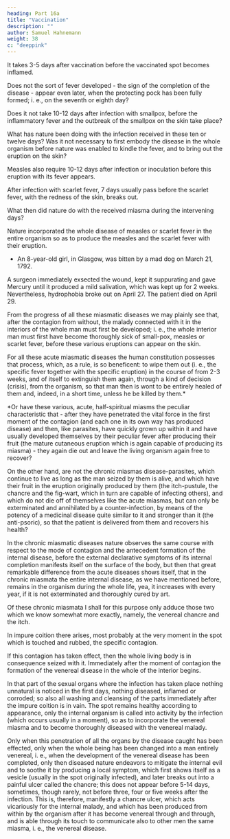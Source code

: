 ```yaml
---
heading: Part 16a
title: "Vaccination"
description: ""
author: Samuel Hahnemann
weight: 38
c: "deeppink"
---
```



It takes 3-5 days after vaccination before the vaccinated spot becomes inflamed.

Does not the sort of fever developed - the sign of the completion of the disease - appear even later, when the protecting pock has been fully formed; i. e., on the seventh or eighth day?

Does it not take 10-12 days after infection with smallpox, before the inflammatory fever and the outbreak of the smallpox on the skin take place?

What has nature been doing with the infection received in these ten or twelve days? Was it not necessary to first embody the disease in the whole organism before nature was enabled to kindle the fever, and to bring out the eruption on the skin?


Measles also require 10-12 days after infection or inoculation before this eruption with its fever appears. 

After infection with scarlet fever, 7 days usually pass before the scarlet fever, with the redness of the skin, breaks out.

What then did nature do with the received miasma during the intervening days? 

Nature incorporated the whole disease of measles or scarlet fever in the entire organism so as to produce the measles and the scarlet fever with their eruption.

<!-- * We are indebted especially to the careful English and American physicians for these comforting experiences - to Hunter and Houlston (in London Med. Journal, Vol. I.), and to Vaughan, Shadwell and Percivai,, whose observations are recorded in Jam. Mease's "On the Hydrophobia, Philadelphia, 1793." -->

+ An 8-year-old girl, in Glasgow, was bitten by a mad dog on March 21, 1792. 

A surgeon immediately exsected the wound, kept it suppurating and gave Mercury until it produced a mild salivation, which was kept up for 2 weeks. Nevertheless, hydrophobia broke out on April 27. The patient died on April 29. 

<!-- M. Duncan's Med. Comment, Dec. II., Vol. VII., Edinb., 1793, and The New London Med. Journ., II. -->

From the progress of all these miasmatic diseases we may plainly see that, after the contagion from without, the malady connected with it in the interiors of the whole man must first be developed; i. e., the whole interior man must first have become thoroughly sick of small-pox, measles or scarlet fever, before these various eruptions can appear on the skin.

For all these acute miasmatic diseases the human constitution possesses that process, which, as a rule, is so beneficent: to wipe them out (i. e., the specific fever together with the specific eruption) in the course of from 2-3 weeks, and of itself to extinguish them again, through a kind of decision (crisis), from the organism, so that man then is wont to be entirely healed of them and, indeed, in a short time, unless he be killed by them.*

*Or have these various, acute, half-spiritual miasms the peculiar characteristic that - after they have penetrated the vital force in the first moment of the contagion (and each one in its own way has produced disease) and then, like parasites, have quickly grown up within it and have usually developed themselves by their peculiar fever after producing their fruit (the mature cutaneous eruption which is again capable of producing its miasma) - they again die out and leave the living organism again free to recover?


On the other hand, are not the chronic miasmas disease-parasites, which continue to live as long as the man seized by them is alive, and which have their fruit in the eruption originally produced by them (the itch-pustule, the chancre and the fig-wart, which in turn are capable of infecting others), and which do not die off of themselves like the acute miasmas, but can only be exterminated and annihilated by a counter-infection, by means of the potency of a medicinal disease quite similar to it and stronger than it (the anti-psoric), so that the patient is delivered from them and recovers his health?

In the chronic miasmatic diseases nature observes the same course with respect to the mode of contagion and the antecedent formation of the internal disease, before the external declarative symptoms of its internal completion manifests itself on the surface of the body, but then that great remarkable difference from the acute diseases shows itself, that in the chronic miasmata the entire internal disease, as we have mentioned before, remains in the organism during the whole life, yea, it increases with every year, if it is not exterminated and thoroughly cured by art.

Of these chronic miasmata I shall for this purpose only adduce those two which we know somewhat more exactly, namely, the venereal chancre and the itch.

In impure coition there arises, most probably at the very moment in the spot which is touched and rubbed, the specific contagion.

If this contagion has taken effect, then the whole living body is in consequence seized with it. Immediately after the moment of contagion the formation of the venereal disease in the whole of the interior begins.

In that part of the sexual organs where the infection has taken place nothing unnatural is noticed in the first days, nothing diseased, inflamed or corroded; so also all washing and cleansing of the parts immediately after the impure coition is in vain. The spot remains healthy according to appearance, only the internal organism is called into activity by the infection (which occurs usually in a moment), so as to incorporate the venereal miasma and to become thoroughly diseased with the venereal malady.

Only when this penetration of all the organs by the disease caught has been effected, only when the whole being has been changed into a man entirely venereal, i. e., when the development of the venereal disease has been completed, only then diseased nature endeavors to mitigate the internal evil and to soothe it by producing a local symptom, which first shows itself as a vesicle (usually in the spot originally infected), and later breaks out into a painful ulcer called the chancre; this does not appear before 5-14 days, sometimes, though rarely, not before three, four or five weeks after the infection. This is, therefore, manifestly a chancre ulcer, which acts vicariously for the internal malady, and which has been produced from within by the organism after it has become venereal through and through, and is able through its touch to communicate also to other men the same miasma, i. e., the venereal disease.

